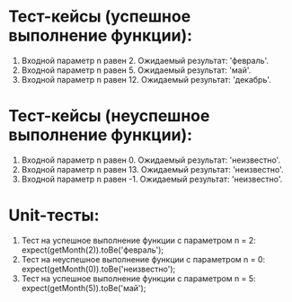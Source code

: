 # Тест-кейсы (успешное выполнение функции):
1. Входной параметр n равен 2. Ожидаемый результат: 'февраль'.
2. Входной параметр n равен 5. Ожидаемый результат: 'май'.
3. Входной параметр n равен 12. Ожидаемый результат: 'декабрь'.

# Тест-кейсы (неуспешное выполнение функции):
1. Входной параметр n равен 0. Ожидаемый результат: 'неизвестно'.
2. Входной параметр n равен 13. Ожидаемый результат: 'неизвестно'.
3. Входной параметр n равен -1. Ожидаемый результат: 'неизвестно'.

# Unit-тесты:
1. Тест на успешное выполнение функции с параметром n = 2:
   expect(getMonth(2)).toBe('февраль');
2. Тест на неуспешное выполнение функции с параметром n = 0:
   expect(getMonth(0)).toBe('неизвестно');
3. Тест на успешное выполнение функции с параметром n = 5:
   expect(getMonth(5)).toBe('май');